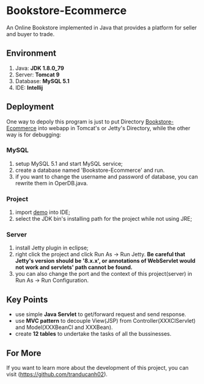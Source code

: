 # Bookstore-Ecommerce
An Online Bookstore implemented in Java that provides a platform for seller and buyer to trade.<br>

## Environment
1. Java: __JDK 1.8.0_79__
2. Server: __Tomcat 9__
3. Database: __MySQL 5.1__
4. IDE: __Intellij__

## Deployment
One way to depoly this program is just to put Directory [Bookstore-Ecommerce](https://github.com/minhtuan16/BookStore-Ecommerce) into webapp in Tomcat's or Jetty's Directory, while the other way is for debugging:
### MySQL
1. setup MySQL 5.1 and start MySQL service;
2. create a database named 'Bookstore-Ecommerce' and run.
3. if you want to change the username and password of database, you can rewrite them in OperDB.java.

### Project
1. import [demo](https://github.com/minhtuan16/BookStore-Ecommerce) into IDE;
2. select the JDK bin's installing path for the project while not using JRE;

### Server
1. install Jetty plugin in eclipse;
2. right click the project and click Run As -> Run Jetty. __Be careful that Jetty's version should be '8.x.x', or annotations of WebServlet would not work and servlets' path cannot be found.__
3. you can also change the port and the context of this project(server) in Run As -> Run Configuration.

## Key Points
* use simple __Java Servlet__ to get/forward request and send response.
* use __MVC pattern__ to decouple View(JSP) from Controller(XXXClServlet) and Model(XXXBeanCl and XXXBean).
* create __12 tables__ to undertake the tasks of all the bussinesses.

## For More
If you want to learn more about the development of this project, you can visit (https://github.com/tranducanh02).
